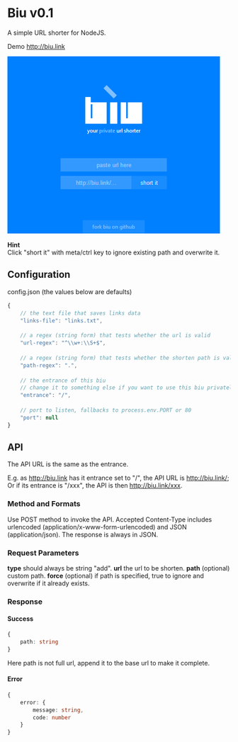 ﻿# Biu v0.1

A simple URL shorter for NodeJS.

Demo http://biu.link

![biu screenshot](/images/screenshot.png?raw=true)

**Hint**  
Click "short it" with meta/ctrl key to ignore existing path and overwrite it.

## Configuration

config.json (the values below are defaults)

```javascript
{
	// the text file that saves links data
	"links-file": "links.txt",

	// a regex (string form) that tests whether the url is valid
	"url-regex": "^\\w+:\\S+$",
	
	// a regex (string form) that tests whether the shorten path is valid
	"path-regex": ".",
	
	// the entrance of this biu
	// change it to something else if you want to use this biu privately
	"entrance": "/",
	
	// port to listen, fallbacks to process.env.PORT or 80
	"port": null
}
```

## API

The API URL is the same as the entrance.

E.g. as http://biu.link has it entrance set to "/", the API URL is http://biu.link/; Or if its entrance is "/xxx", the API is then http://biu.link/xxx.

### Method and Formats

Use POST method to invoke the API. Accepted Content-Type includes urlencoded (application/x-www-form-urlencoded) and JSON (application/json). The response is always in JSON.

### Request Parameters

**type** should always be string "add".
**url** the url to be shorten.
**path** (optional) custom path.
**force** (optional) if path is specified, true to ignore and overwrite if it already exists.

### Response

#### Success

```typescript
{
	path: string
}
```

Here path is not full url, append it to the base url to make it complete.

#### Error

```typescript
{
	error: {
		message: string,
		code: number
	}
}
```